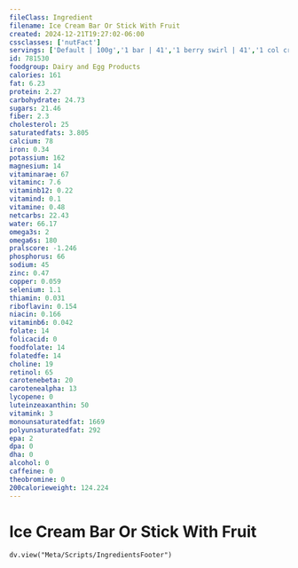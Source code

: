 ```yaml
---
fileClass: Ingredient
filename: Ice Cream Bar Or Stick With Fruit
created: 2024-12-21T19:27:02-06:00
cssclasses: ['nutFact']
servings: ['Default | 100g','1 bar | 41','1 berry swirl | 41','1 col crunch sundae on a stick | 63']
id: 781530
foodgroup: Dairy and Egg Products 
calories: 161
fat: 6.23
protein: 2.27
carbohydrate: 24.73
sugars: 21.46
fiber: 2.3
cholesterol: 25
saturatedfats: 3.805
calcium: 78
iron: 0.34
potassium: 162
magnesium: 14
vitaminarae: 67
vitaminc: 7.6
vitaminb12: 0.22
vitamind: 0.1
vitamine: 0.48
netcarbs: 22.43
water: 66.17
omega3s: 2
omega6s: 180
pralscore: -1.246
phosphorus: 66
sodium: 45
zinc: 0.47
copper: 0.059
selenium: 1.1
thiamin: 0.031
riboflavin: 0.154
niacin: 0.166
vitaminb6: 0.042
folate: 14
folicacid: 0
foodfolate: 14
folatedfe: 14
choline: 19
retinol: 65
carotenebeta: 20
carotenealpha: 13
lycopene: 0
luteinzeaxanthin: 50
vitamink: 3
monounsaturatedfat: 1669
polyunsaturatedfat: 292
epa: 2
dpa: 0
dha: 0
alcohol: 0
caffeine: 0
theobromine: 0
200calorieweight: 124.224
---
```


# Ice Cream Bar Or Stick With Fruit

```dataviewjs
dv.view("Meta/Scripts/IngredientsFooter")
```